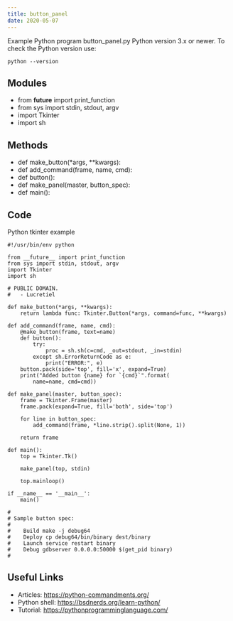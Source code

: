 ```yaml
---
title: button_panel
date: 2020-05-07
---
```

Example Python program button_panel.py
Python version 3.x or newer.
To check the Python version use:

    python --version

## Modules

* from __future__ import print_function
* from sys import stdin, stdout, argv
* import Tkinter
* import sh

## Methods

* def make_button(*args, **kwargs):
* def add_command(frame, name, cmd):
* def button():
* def make_panel(master, button_spec):
* def main():

## Code

Python tkinter example

    #!/usr/bin/env python
    
    from __future__ import print_function
    from sys import stdin, stdout, argv
    import Tkinter
    import sh
    
    # PUBLIC DOMAIN.
    #   - Lucretiel
    
    def make_button(*args, **kwargs):
        return lambda func: Tkinter.Button(*args, command=func, **kwargs)
    
    def add_command(frame, name, cmd):
        @make_button(frame, text=name)
        def button():
            try:
                proc = sh.sh(c=cmd, _out=stdout, _in=stdin)
            except sh.ErrorReturnCode as e:
                print("ERROR:", e)
        button.pack(side='top', fill='x', expand=True)
        print("Added button {name} for `{cmd}`".format(
            name=name, cmd=cmd))
    
    def make_panel(master, button_spec):
        frame = Tkinter.Frame(master)
        frame.pack(expand=True, fill='both', side='top')
        
        for line in button_spec:
            add_command(frame, *line.strip().split(None, 1))
    
        return frame
    
    def main():
        top = Tkinter.Tk()
        
        make_panel(top, stdin)
        
        top.mainloop()
    
    if __name__ == '__main__':
        main()
    
    #
    # Sample button spec:
    #
    #    Build make -j debug64
    #    Deploy cp debug64/bin/binary dest/binary
    #    Launch service restart binary
    #    Debug gdbserver 0.0.0.0:50000 $(get_pid binary)
    #

## Useful Links

- Articles: https://python-commandments.org/
- Python shell: https://bsdnerds.org/learn-python/
- Tutorial: https://pythonprogramminglanguage.com/
